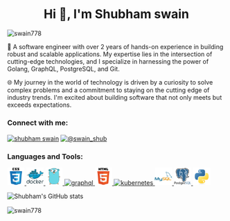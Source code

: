<h1 align="center">Hi 👋, I'm Shubham swain</h1>
<p align="left"> <img src="https://komarev.com/ghpvc/?username=swain778&label=Profile%20views&color=0e75b6&style=flat" alt="swain778" /> </p>

👋 A software engineer with over 2 years of hands-on experience in building robust and scalable applications. My expertise lies in the intersection of cutting-edge technologies, and I specialize in harnessing the power of Golang, GraphQL, PostgreSQL, and Git.

🌐 My journey in the world of technology is driven by a curiosity to solve complex problems and a commitment to staying on the cutting edge of industry trends. I'm excited about building software that not only meets but exceeds expectations.

<h3 align="left">Connect with me:</h3>
<p align="left">
<a href="https://www.linkedin.com/in/shubham-swain-152518163/" target="blank"><img align="center" src="https://raw.githubusercontent.com/rahuldkjain/github-profile-readme-generator/master/src/images/icons/Social/linked-in-alt.svg" alt="shubham swain" height="30" width="40" /></a>
<a href="https://www.hackerrank.com/profile/swain_shub" target="blank"><img align="center" src="https://raw.githubusercontent.com/rahuldkjain/github-profile-readme-generator/master/src/images/icons/Social/hackerrank.svg" alt="@swain_shub" height="30" width="40" /></a>
</p>



<h3 align="left">Languages and Tools:</h3>
<p align="left"> <a href="https://www.w3schools.com/css/" target="_blank" rel="noreferrer"> <img src="https://raw.githubusercontent.com/devicons/devicon/master/icons/css3/css3-original-wordmark.svg" alt="css3" width="40" height="40"/> </a> <a href="https://www.docker.com/" target="_blank" rel="noreferrer"> <img src="https://raw.githubusercontent.com/devicons/devicon/master/icons/docker/docker-original-wordmark.svg" alt="docker" width="40" height="40"/> </a> <a href="https://golang.org" target="_blank" rel="noreferrer"> <img src="https://raw.githubusercontent.com/devicons/devicon/master/icons/go/go-original.svg" alt="go" width="40" height="40"/> </a> <a href="https://graphql.org" target="_blank" rel="noreferrer"> <img src="https://www.vectorlogo.zone/logos/graphql/graphql-icon.svg" alt="graphql" width="40" height="40"/> </a> <a href="https://www.w3.org/html/" target="_blank" rel="noreferrer"> <img src="https://raw.githubusercontent.com/devicons/devicon/master/icons/html5/html5-original-wordmark.svg" alt="html5" width="40" height="40"/> </a> <a href="https://kubernetes.io" target="_blank" rel="noreferrer"> <img src="https://www.vectorlogo.zone/logos/kubernetes/kubernetes-icon.svg" alt="kubernetes" width="40" height="40"/> </a> <a href="https://www.mysql.com/" target="_blank" rel="noreferrer"> <img src="https://raw.githubusercontent.com/devicons/devicon/master/icons/mysql/mysql-original-wordmark.svg" alt="mysql" width="40" height="40"/> </a> <a href="https://www.postgresql.org" target="_blank" rel="noreferrer"> <img src="https://raw.githubusercontent.com/devicons/devicon/master/icons/postgresql/postgresql-original-wordmark.svg" alt="postgresql" width="40" height="40"/> </a> <a href="https://www.python.org" target="_blank" rel="noreferrer"> <img src="https://raw.githubusercontent.com/devicons/devicon/master/icons/python/python-original.svg" alt="python" width="40" height="40"/> </a> </p>



![Shubham's GitHub stats](https://github-readme-stats.vercel.app/api?username=swain778&show_icons=true&theme=radical)



<p><img align="center" src="https://github-readme-stats.vercel.app/api/top-langs?username=swain778&show_icons=true&locale=en&layout=compact" alt="swain778" /></p>



